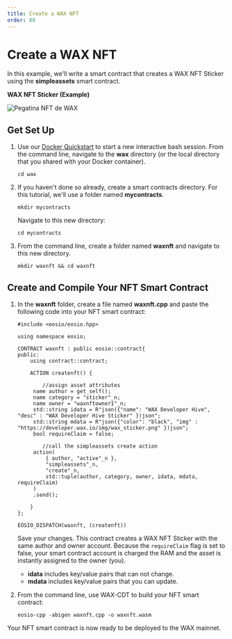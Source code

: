 ```yaml
---
title: Create a WAX NFT
order: 89
---
```


# Create a WAX NFT

In this example, we'll write a smart contract that creates a WAX NFT Sticker using the **simpleassets** smart contract.

**WAX NFT Sticker (Example)**

![Pegatina NFT de WAX](/assets/images/logo.png)

## Get Set Up

1. Use our [Docker Quickstart](/build/dapp-development/docker-setup/) to start a new interactive bash session. From the command line, navigate to the **wax** directory (or the local directory that you shared with your Docker container).

   ```shell
   cd wax
   ```

2. If you haven't done so already, create a smart contracts directory. For this tutorial, we'll use a folder named **mycontracts**.

   ```shell
   mkdir mycontracts
   ```

   Navigate to this new directory:

   ```shell
   cd mycontracts
   ```

3. From the command line, create a folder named **waxnft** and navigate to this new directory.

   ```shell
   mkdir waxnft && cd waxnft
   ```

## Create and Compile Your NFT Smart Contract

1. In the **waxnft** folder, create a file named **waxnft.cpp** and paste the following code into your NFT smart contract:

   ```
   #include <eosio/eosio.hpp>

   using namespace eosio;

   CONTRACT waxnft : public eosio::contract{
   public:
       using contract::contract;

       ACTION createnft() {

           //assign asset attributes
   	    name author = get_self();
   	    name category = "sticker"_n;
   	    name owner = "waxnftowner1"_n;
   	    std::string idata = R"json({"name": "WAX Developer Hive", "desc" : "WAX Developer Hive Sticker" })json";
   	    std::string mdata = R"json({"color": "black", "img" : "https://developer.wax.io/img/wax_sticker.png" })json";
   	    bool requireClaim = false;

           //call the simpleassets create action
   	    action(
   		    { author, "active"_n },
   		    "simpleassets"_n,
   		    "create"_n,
   		    std::tuple(author, category, owner, idata, mdata, requireClaim)
   	    )
   	    .send();

       }
   };

   EOSIO_DISPATCH(waxnft, (createnft))
   ```

   Save your changes. This contract creates a WAX NFT Sticker with the same author and owner account. Because the `requireClaim` flag is set to false, your smart contract account is charged the RAM and the asset is instantly assigned to the owner (you).

   - **idata** includes key/value pairs that can not change.
   - **mdata** includes key/value pairs that you can update.

2. From the command line, use WAX-CDT to build your NFT smart contract:

   ```shell
   eosio-cpp -abigen waxnft.cpp -o waxnft.wasm
   ```

Your NFT smart contract is now ready to be deployed to the WAX mainnet.
